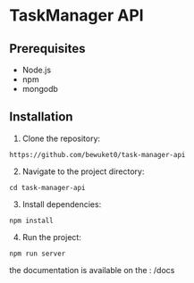 # TaskManager API

## Prerequisites

- Node.js
- npm
- mongodb

## Installation

1. Clone the repository:

```
https://github.com/bewuket0/task-manager-api
```

2. Navigate to the project directory:

```
cd task-manager-api
```

3. Install dependencies:

```
npm install
```

4. Run the project:

```
npm run server
```

the documentation is available on the : <url>/docs
